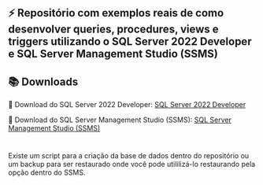 ## ⚡ Repositório com exemplos reais de como desenvolver queries, procedures, views e triggers utilizando o SQL Server 2022 Developer e SQL Server Management Studio (SSMS)  


## 📚 Downloads

💾 Download do SQL Server 2022 Developer: [SQL Server 2022 Developer](https://www.microsoft.com/pt-br/sql-server/sql-server-downloads)

💾 Download do SQL Server Management Studio (SSMS): [SQL Server Management Studio (SSMS)](https://aka.ms/ssmsfullsetup)

#

Existe um script para a criação da base de dados dentro do repositório ou um backup para ser restaurado onde você pode utililizá-lo restaurando pela opção dentro do SSMS.
